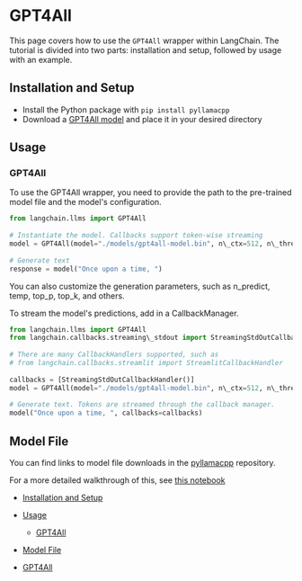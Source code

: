 # GPT4All

This page covers how to use the `GPT4All` wrapper within LangChain. The tutorial is divided into two parts: installation and setup, followed by usage with an example.

## Installation and Setup[​](#installation-and-setup "Direct link to Installation and Setup")

- Install the Python package with `pip install pyllamacpp`
- Download a [GPT4All model](https://github.com/nomic-ai/pyllamacpp#supported-model) and place it in your desired directory

## Usage[​](#usage "Direct link to Usage")

### GPT4All[​](#gpt4all-1 "Direct link to GPT4All")

To use the GPT4All wrapper, you need to provide the path to the pre-trained model file and the model's configuration.

```python
from langchain.llms import GPT4All  
  
# Instantiate the model. Callbacks support token-wise streaming  
model = GPT4All(model="./models/gpt4all-model.bin", n\_ctx=512, n\_threads=8)  
  
# Generate text  
response = model("Once upon a time, ")  

```

You can also customize the generation parameters, such as n_predict, temp, top_p, top_k, and others.

To stream the model's predictions, add in a CallbackManager.

```python
from langchain.llms import GPT4All  
from langchain.callbacks.streaming\_stdout import StreamingStdOutCallbackHandler  
  
# There are many CallbackHandlers supported, such as  
# from langchain.callbacks.streamlit import StreamlitCallbackHandler  
  
callbacks = [StreamingStdOutCallbackHandler()]  
model = GPT4All(model="./models/gpt4all-model.bin", n\_ctx=512, n\_threads=8)  
  
# Generate text. Tokens are streamed through the callback manager.  
model("Once upon a time, ", callbacks=callbacks)  

```

## Model File[​](#model-file "Direct link to Model File")

You can find links to model file downloads in the [pyllamacpp](https://github.com/nomic-ai/pyllamacpp) repository.

For a more detailed walkthrough of this, see [this notebook](/docs/integrations/llms/gpt4all.html)

- [Installation and Setup](#installation-and-setup)

- [Usage](#usage)

  - [GPT4All](#gpt4all-1)

- [Model File](#model-file)

- [GPT4All](#gpt4all-1)
